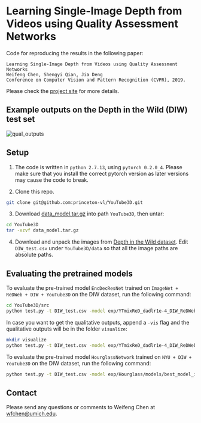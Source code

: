 # Learning Single-Image Depth from Videos using Quality Assessment Networks

Code for reproducing the results in the following paper:

    Learning Single-Image Depth from Videos using Quality Assessment Networks
    Weifeng Chen, Shengyi Qian, Jia Deng
    Conference on Computer Vision and Pattern Recognition (CVPR), 2019.

Please check the [project site](http://www-personal.umich.edu/~wfchen/youtube3d/) for more details.

## Example outputs on the Depth in the Wild (DIW) test set

![qual_outputs](http://www-personal.umich.edu/~wfchen/youtube3d/qual_results_DIW_ResNet.jpg)


## Setup

1. The code is written in `python 2.7.13`, using `pytorch 0.2.0_4`. Please make sure that you install the correct pytorch version as later versions may cause the code to break.

2. Clone this repo.

```bash
git clone git@github.com:princeton-vl/YouTube3D.git
```

3. Download [data_model.tar.gz](https://drive.google.com/open?id=1UM58PEwq3XXZv-cURk42RzEaTcuWF7cV) into path `YouTube3D`, then untar:

```bash
cd YouTube3D
tar -xzvf data_model.tar.gz
```

4. Download and unpack the images from [Depth in the Wild dataset](http://www-personal.umich.edu/~wfchen/depth-in-the-wild/). Edit `DIW_test.csv` under `YouTube3D/data` so that all the image paths are absolute paths.


## Evaluating the pretrained models

To evaluate the pre-trained model `EncDecResNet` trained on `ImageNet + ReDWeb + DIW + YouTube3D` on the DIW dataset, run the following command:

```bash
cd YouTube3D/src 
python test.py -t DIW_test.csv -model exp/YTmixReD_dadlr1e-4_DIW_ReDWebNet_1e-6_bs4/models/model_iter_753000.bin
```

In case you want to get the qualitative outputs, append a `-vis` flag and the qualitative outputs will be in the folder `visualize`:

```bash
mkdir visualize
python test.py -t DIW_test.csv -model exp/YTmixReD_dadlr1e-4_DIW_ReDWebNet_1e-6_bs4/models/model_iter_753000.bin -vis
```

To evaluate the pre-trained model `HourglassNetwork` trained on `NYU + DIW + YouTube3D` on the DIW dataset, run the following command:

```bash
python test.py -t DIW_test.csv -model exp/Hourglass/models/best_model_iter_852000.bin
```

## Contact
Please send any questions or comments to Weifeng Chen at wfchen@umich.edu.
